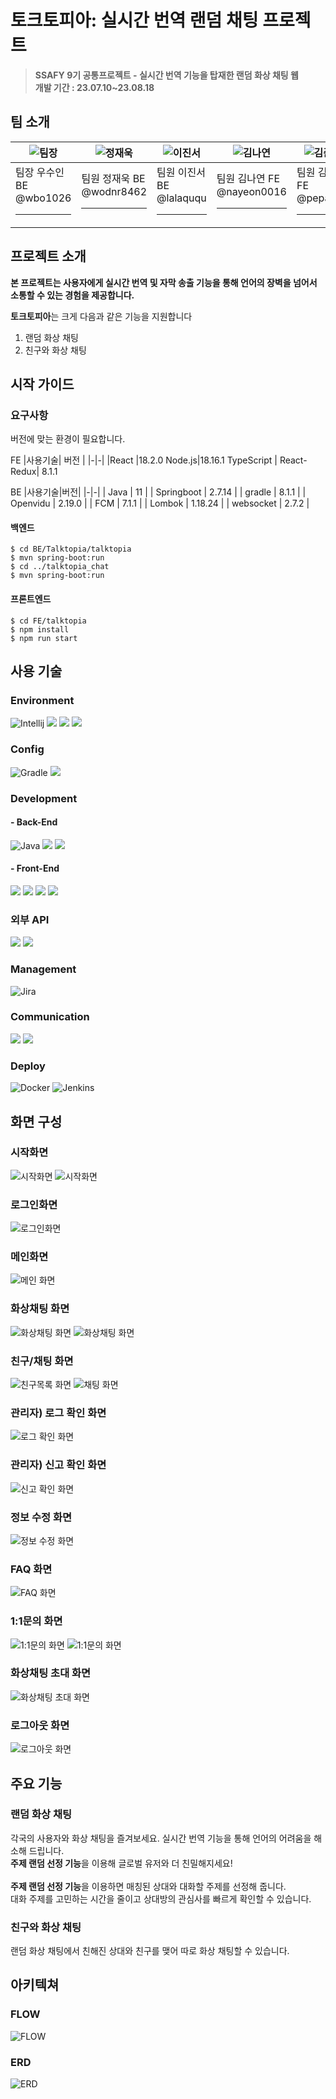 # 토크토피아: 실시간 번역 랜덤 채팅 프로젝트
> **SSAFY 9기 공통프로젝트 - 실시간 번역 기능을 탑재한 랜덤 화상 채팅 웹 <br>
개발 기간 : 23.07.10~23.08.18**

## 팀 소개

|![팀장](https://secure.gravatar.com/avatar/4d5b40714cbd62edcde8c9b9f1ad2069?s=80&d=identicon)|![정재욱](https://secure.gravatar.com/avatar/9169f2910f62eee22e3523b967c4488a?s=80&d=identicon)|![이진서](https://secure.gravatar.com/avatar/45843f55cd93f74403a407c238c58f0b?s=80&d=identicon)|![김나연](https://secure.gravatar.com/avatar/64d908094f43b3fb9b889ddb71289c03?s=80&d=identicon)|![김준석](https://secure.gravatar.com/avatar/d763275dc5f853e080a72c06853ebddd?s=80&d=identicon)|
|-|-|-|-|-|
|팀장 우수인 BE<br>@wbo1026<hr>|팀원 정재욱 BE<br>@wodnr8462<hr>|팀원 이진서 BE<br>@lalaququ<hr>|팀원 김나연 FE<br>@nayeon0016<hr>|팀원 김준석 FE<br>@pepaa15<hr>|

## 프로젝트 소개

**본 프로젝트는 사용자에게 실시간 번역 및 자막 송출 기능을 통해 언어의 장벽을 넘어서 소통할 수 있는 경험을 제공합니다.**

**토크토피아**는 크게 다음과 같은 기능을 지원합니다
1. 랜덤 화상 채팅
2. 친구와 화상 채팅

## 시작 가이드
### 요구사항
버전에 맞는 환경이 필요합니다.

FE
|사용기술| 버전 |
|-|-|
|React |18.2.0
 Node.js|18.16.1
TypeScript | 
React-Redux|  8.1.1 



BE
|사용기술|버전|
|-|-|
| Java | 11 |
| Springboot | 2.7.14 |
| gradle | 8.1.1 |
| Openvidu | 2.19.0 |
| FCM | 7.1.1 |
| Lombok | 1.18.24 |
| websocket | 2.7.2 |

#### 백엔드
```
$ cd BE/Talktopia/talktopia
$ mvn spring-boot:run
$ cd ../talktopia_chat
$ mvn spring-boot:run
```

#### 프론트엔드
```
$ cd FE/talktopia
$ npm install
$ npm run start
```
## 사용 기술
### Environment
![Intellij](https://img.shields.io/badge/intellijidea-000000?style=for-the-badge&logo=intellijidea&logoColor=white)
 <img src="https://img.shields.io/badge/Visual Studio Code-007ACC?style=for-the-badge&logo=git&logoColor=white"> <img src="https://img.shields.io/badge/gitlab-6666c4?style=for-the-badge&logo=gitlab&logoColor=white"> <img src="https://img.shields.io/badge/git-F05032?style=for-the-badge&logo=git&logoColor=white"> 

### Config
![Gradle](https://img.shields.io/badge/gradle-02303A?style=for-the-badge&logo=gradle&logoColor=white)
<img src="https://img.shields.io/badge/NPM-f5f5f5?style=for-the-badge&logo=npm&logoColor=black">

### Development
#### - Back-End
![Java](https://img.shields.io/badge/java-%23ED8B00.svg?style=for-the-badge&logo=java&logoColor=white)
<img src="https://img.shields.io/badge/springboot-6DB33F?style=for-the-badge&logo=springboot&logoColor=white">
<img src="https://img.shields.io/badge/mysql-4479A1?style=for-the-badge&logo=mysql&logoColor=white">



#### - Front-End
<img src="https://img.shields.io/badge/html5-E34F26?style=for-the-badge&logo=html5&logoColor=white">
<img src="https://img.shields.io/badge/css-1572B6?style=for-the-badge&logo=css3&logoColor=white">
<img src="https://img.shields.io/badge/javascript-F7DF1E?style=for-the-badge&logo=javascript&logoColor=black"> <img src="https://img.shields.io/badge/react-61DAFB?style=for-the-badge&logo=react&logoColor=black"> 

### 외부 API
<img src="https://img.shields.io/badge/SpeechRecognition-black?style=for-the-badge&logo=&logoColor=blue">
<img src="https://img.shields.io/badge/Google Translation-green?style=for-the-badge&logo=&logoColor=white">


### Management
![Jira](https://img.shields.io/badge/jira-%230A0FFF.svg?style=for-the-badge&logo=jira&logoColor=white)

### Communication
<img src="https://img.shields.io/badge/Notion-%23000000.svg?style=for-the-badge&logo=notion&logoColor=white">
<img src="https://img.shields.io/badge/Discord-%235865F2.svg?style=for-the-badge&logo=discord&logoColor=white">

### Deploy
![Docker](https://img.shields.io/badge/docker-%230db7ed.svg?style=for-the-badge&logo=docker&logoColor=white)
![Jenkins](https://img.shields.io/badge/jenkins-D24939?style=for-the-badge&logo=Jenkins&logoColor=white)

## 화면 구성

### 시작화면
![시작화면](화면구성/11.PNG)
![시작화면](화면구성/22.PNG)

### 로그인화면
![로그인화면](화면구성/33.PNG)

### 메인화면
![메인 화면](화면구성/44.PNG)

### 화상채팅 화면
![화상채팅 화면](화면구성/55.PNG)
![화상채팅 화면](화면구성/66.PNG)

### 친구/채팅 화면
![친구목록 화면](화면구성/77.PNG)
![채팅 화면](화면구성/88.PNG)

### 관리자) 로그 확인 화면
![로그 확인 화면](화면구성/99.PNG)

### 관리자) 신고 확인 화면
![신고 확인 화면](화면구성/1010.PNG)

### 정보 수정 화면
![정보 수정 화면](화면구성/1111.PNG)

### FAQ 화면
![FAQ 화면](화면구성/1212.PNG)

### 1:1문의 화면
![1:1문의 화면](화면구성/1313.PNG)
![1:1문의 화면](화면구성/1414.PNG)

### 화상채팅 초대 화면
![화상채팅 초대 화면](화면구성/1515.PNG)

### 로그아웃 화면
![로그아웃 화면](화면구성/1616.PNG)











## 주요 기능
### 랜덤 화상 채팅
각국의 사용자와 화상 채팅을 즐겨보세요. 실시간 번역 기능을 통해 언어의 어려움을 해소해 드립니다. <br>
**주제 랜덤 선정 기능**을 이용해 글로벌 유저와 더 친밀해지세요!
<br><br>
**주제 랜덤 선정 기능**을 이용하면 매칭된 상대와 대화할 주제를 선정해 줍니다.<br>
대화 주제를 고민하는 시간을 줄이고 상대방의 관심사를 빠르게 확인할 수 있습니다.



### 친구와 화상 채팅
랜덤 화상 채팅에서 친해진 상대와 친구를 맺어 따로 화상 채팅할 수 있습니다.<br>


## 아키텍쳐

### FLOW
![FLOW](./PJT_flow.PNG)

### ERD
![ERD](./ERD.png)




